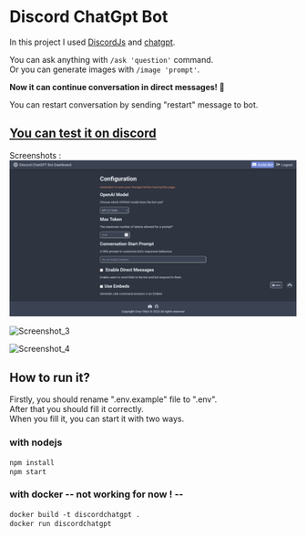 # Discord ChatGpt Bot

In this project I used [DiscordJs](https://github.com/discordjs/discord.js) and [chatgpt](https://github.com/transitive-bullshit/chatgpt-api).

You can ask anything with ```/ask 'question'``` command.\
Or you can generate images with ```/image 'prompt'```.

**Now it can continue conversation in direct messages! :tada:**

You can restart conversation by sending "restart" message to bot.

## [You can test it on discord](https://discord.gg/xggt6w6Sz4)

Screenshots : 
![Screenshot_1](https://raw.githubusercontent.com/onury5506/Discord-ChatGPT-Bot/master/screen_shot/Screenshot_1.jpg)

![Screenshot_3](https://raw.githubusercontent.com/onury5506/Discord-ChatGPT-Bot/master/screen_shot/Screenshot_3.jpg)

![Screenshot_4](https://raw.githubusercontent.com/onury5506/Discord-ChatGPT-Bot/master/screen_shot/Screenshot_4.jpg)

## How to run it?

Firstly, you should rename ".env.example" file to ".env".\
After that you should fill it correctly.\
When you fill it, you can start it with two ways.
### with nodejs

```
npm install
npm start
```

### with docker -- not working for now ! --
```
docker build -t discordchatgpt .
docker run discordchatgpt
```